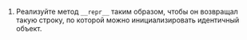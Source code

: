1. Реализуйте метод `__repr__` таким образом, чтобы он возвращал такую строку, 
   по которой можно инициализировать идентичный объект.
